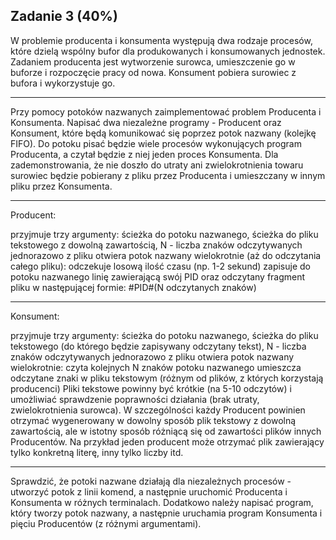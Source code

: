## Zadanie 3 (40%)
W problemie producenta i konsumenta występują dwa rodzaje procesów, które dzielą wspólny bufor dla produkowanych i konsumowanych jednostek. Zadaniem producenta jest wytworzenie surowca, umieszczenie go w buforze i rozpoczęcie pracy od nowa. Konsument pobiera surowiec z bufora i wykorzystuje go.
- - - - -
Przy pomocy potoków nazwanych zaimplementować problem Producenta i Konsumenta. Napisać dwa niezależne programy - Producent oraz Konsument, które będą komunikować się poprzez potok nazwany (kolejkę FIFO). Do potoku pisać będzie wiele procesów wykonujących program Producenta, a czytał będzie z niej jeden proces Konsumenta. Dla zademonstrowania, że nie doszło do utraty ani zwielokrotnienia towaru surowiec będzie pobierany z pliku przez Producenta i umieszczany w innym pliku przez Konsumenta.
- - - - -
Producent:

przyjmuje trzy argumenty: ścieżka do potoku nazwanego, ścieżka do pliku tekstowego z dowolną zawartością, N - liczba znaków odczytywanych jednorazowo z pliku
otwiera potok nazwany
wielokrotnie (aż do odczytania całego pliku):
odczekuje losową ilość czasu (np. 1-2 sekund)
zapisuje do potoku nazwanego linię zawierającą swój PID oraz odczytany fragment pliku w następującej formie: #PID#(N odczytanych znaków)
- - - - -
Konsument:

przyjmuje trzy argumenty: ścieżka do potoku nazwanego, ścieżka do pliku tekstowego (do którego będzie zapisywany odczytany tekst), N - liczba znaków odczytywanych jednorazowo z pliku
otwiera potok nazwany
wielokrotnie:
czyta kolejnych N znaków potoku nazwanego
umieszcza odczytane znaki w pliku tekstowym (różnym od plików, z których korzystają producenci)
Pliki tekstowe powinny być krótkie (na 5-10 odczytów) i umożliwiać sprawdzenie poprawności działania (brak utraty, zwielokrotnienia surowca). W szczególności każdy Producent powinien otrzymać wygenerowany w dowolny sposób plik tekstowy z dowolną zawartością, ale w istotny sposób różniącą się od zawartości plików innych Producentów. Na przykład jeden producent może otrzymać plik zawierający tylko konkretną literę, inny tylko liczby itd. 
- - - - -
Sprawdzić, że potoki nazwane działają dla niezależnych procesów - utworzyć potok z linii komend, a następnie uruchomić Producenta i Konsumenta w różnych terminalach. Dodatkowo należy napisać program, który tworzy potok nazwany, a następnie uruchamia program Konsumenta i pięciu Producentów (z różnymi argumentami).
